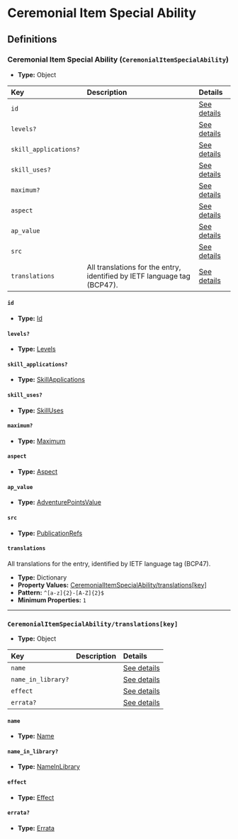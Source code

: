# Ceremonial Item Special Ability

## Definitions

### <a name="CeremonialItemSpecialAbility"></a> Ceremonial Item Special Ability (`CeremonialItemSpecialAbility`)

- **Type:** Object

Key | Description | Details
:-- | :-- | :--
`id` |  | <a href="#CeremonialItemSpecialAbility/id">See details</a>
`levels?` |  | <a href="#CeremonialItemSpecialAbility/levels">See details</a>
`skill_applications?` |  | <a href="#CeremonialItemSpecialAbility/skill_applications">See details</a>
`skill_uses?` |  | <a href="#CeremonialItemSpecialAbility/skill_uses">See details</a>
`maximum?` |  | <a href="#CeremonialItemSpecialAbility/maximum">See details</a>
`aspect` |  | <a href="#CeremonialItemSpecialAbility/aspect">See details</a>
`ap_value` |  | <a href="#CeremonialItemSpecialAbility/ap_value">See details</a>
`src` |  | <a href="#CeremonialItemSpecialAbility/src">See details</a>
`translations` | All translations for the entry, identified by IETF language tag (BCP47). | <a href="#CeremonialItemSpecialAbility/translations">See details</a>

#### <a name="CeremonialItemSpecialAbility/id"></a> `id`

- **Type:** <a href="../_Activatable.md#Id">Id</a>

#### <a name="CeremonialItemSpecialAbility/levels"></a> `levels?`

- **Type:** <a href="../_Activatable.md#Levels">Levels</a>

#### <a name="CeremonialItemSpecialAbility/skill_applications"></a> `skill_applications?`

- **Type:** <a href="../_Activatable.md#SkillApplications">SkillApplications</a>

#### <a name="CeremonialItemSpecialAbility/skill_uses"></a> `skill_uses?`

- **Type:** <a href="../_Activatable.md#SkillUses">SkillUses</a>

#### <a name="CeremonialItemSpecialAbility/maximum"></a> `maximum?`

- **Type:** <a href="../_Activatable.md#Maximum">Maximum</a>

#### <a name="CeremonialItemSpecialAbility/aspect"></a> `aspect`

- **Type:** <a href="../_Activatable.md#Aspect">Aspect</a>

#### <a name="CeremonialItemSpecialAbility/ap_value"></a> `ap_value`

- **Type:** <a href="../_Activatable.md#AdventurePointsValue">AdventurePointsValue</a>

#### <a name="CeremonialItemSpecialAbility/src"></a> `src`

- **Type:** <a href="../source/_PublicationRef.md#PublicationRefs">PublicationRefs</a>

#### <a name="CeremonialItemSpecialAbility/translations"></a> `translations`

All translations for the entry, identified by IETF language tag (BCP47).

- **Type:** Dictionary
- **Property Values:** <a href="#CeremonialItemSpecialAbility/translations[key]">CeremonialItemSpecialAbility/translations[key]</a>
- **Pattern:** `^[a-z]{2}-[A-Z]{2}$`
- **Minimum Properties:** `1`

---

### <a name="CeremonialItemSpecialAbility/translations[key]"></a> `CeremonialItemSpecialAbility/translations[key]`

- **Type:** Object

Key | Description | Details
:-- | :-- | :--
`name` |  | <a href="#CeremonialItemSpecialAbility/translations[key]/name">See details</a>
`name_in_library?` |  | <a href="#CeremonialItemSpecialAbility/translations[key]/name_in_library">See details</a>
`effect` |  | <a href="#CeremonialItemSpecialAbility/translations[key]/effect">See details</a>
`errata?` |  | <a href="#CeremonialItemSpecialAbility/translations[key]/errata">See details</a>

#### <a name="CeremonialItemSpecialAbility/translations[key]/name"></a> `name`

- **Type:** <a href="../_Activatable.md#Name">Name</a>

#### <a name="CeremonialItemSpecialAbility/translations[key]/name_in_library"></a> `name_in_library?`

- **Type:** <a href="../_Activatable.md#NameInLibrary">NameInLibrary</a>

#### <a name="CeremonialItemSpecialAbility/translations[key]/effect"></a> `effect`

- **Type:** <a href="../_Activatable.md#Effect">Effect</a>

#### <a name="CeremonialItemSpecialAbility/translations[key]/errata"></a> `errata?`

- **Type:** <a href="../source/_Erratum.md#Errata">Errata</a>
